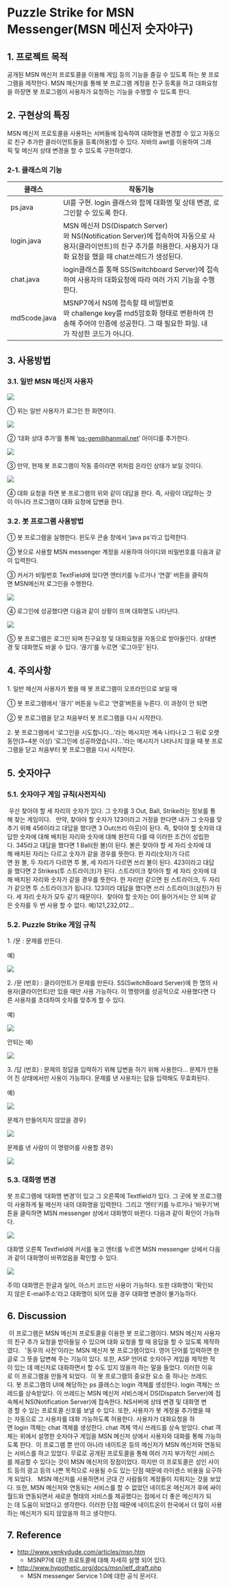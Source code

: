 # Puzzle Strike for MSN Messenger(MSN 메신저 숫자야구)

## 1. 프로젝트 목적

공개된 MSN 메신저 프로토콜을 이용해 게임 등의 기능을 즐길 수 있도록 하는 봇 프로그램을 제작한다. MSN 메신저를 통해 봇 프로그램 계정을 친구 등록을 하고 대화요청을 하장면 봇 프로그램이 사용자가 요청하는 기능을 수행할 수 있도록 한다.

## 2. 구현상의 특징

MSN 메신저 프로토콜을 사용하는 서버들에 접속하여 대화명을 변경할 수 있고 자동으로 친구 추가한 클라이언트들을 등록(허용)할 수 있다. 자바의 awt를 이용하여 그래픽 및 메신저 상태 변경을 할 수 있도록 구현하였다. 

### 2-1. 클래스의 기능

|클래스|작동기능|
|-|-|
|ps.java|UI를 구현. login 클래스와 함께 대화명 및 상태 변경, 로그인할 수 있도록 한다.|
|login.java|MSN 메신저 DS(Dispatch Server)와 NS(Notification Server)에 접속하여 자동으로 사용자(클라이언트)의 친구 추가를 허용한다. 사용자가 대화 요청을 했을 때 chat쓰레드가 생성된다.|
|chat.java|login클래스를 통해 SS(Switchboard Server)에 접속하여 사용자의 대화요청에 따라 여러 가지 기능을 수행한다.|
|md5code.java|MSNP7에서 NS에 접속할 때 비밀번호와 challenge key를 md5암호화 형태로 변환하여 전송해 주어야 인증에 성공한다. 그 때 필요한 파일. 내가 작성한 코드가 아니다.|

## 3. 사용방법

### 3.1. 일반 MSN 메신저 사용자

![](01.png)

① 위는 일반 사용자가 로그인 한 화면이다. 

![](02.png)

② ‘대화 상대 추가’를 통해 ‘ps-gem@hanmail.net’ 아이디를 추가한다.

![](03.png)

③ 만약, 현재 봇 프로그램이 작동 중이라면 위처럼 온라인 상태가 보일 것이다.

![](04.png)

④ 대화 요청을 하면 봇 프로그램의 위와 같이 대답을 한다. 즉, 사람이 대답하는 것이 아니라 프로그램이 대화 요청에 답변을 한다.

### 3.2. 봇 프로그램 사용방법
① 봇 프로그램을 실행한다. 윈도우 콘솔 창에서 ‘java ps'라고 입력한다.

② 봇으로 사용할 MSN messenger 계정을 사용하여 아이디와 비밀번호를 다음과 같이 입력한다.

③ 커서가 비밀번호 TextField에 있다면 엔터키를 누르거나 ‘연결’ 버튼을 클릭하면 MSN메신저 로그인을 수행한다.

![](05.png)

④ 로그인에 성공했다면 다음과 같이 상황이 뜨며 대화명도 나타난다.

![](06.png)

⑤ 봇 프로그램은 로그인 되며 친구요청 및 대화요청을 자동으로 받아들인다. 상태변경 및 대화명도 바꿀 수 있다. ‘끊기’를 누르면 ‘로그아웃’ 된다.

## 4. 주의사항

1. 일반 메신저 사용자가 봤을 때 봇 프로그램이 오프라인으로 보일 때

① 봇 프로그램에서 ‘끊기’ 버튼을 누르고 ‘연결’버튼을 누른다.
이 과정이 안 되면

② 봇 프로그램을 닫고 처음부터 봇 프로그램을 다시 시작한다. 

2. 봇 프로그램에서 ‘로그인을 시도합니다...’라는 메시지만 계속 나타나고 그 뒤로 오랫동안(3~4분 이상) ‘로그인에 성공하였습니다...’라는 메시지가 나타나지 않을 때
봇 프로그램을 닫고 처음부터 봇 프로그램을 다시 시작한다.

## 5. 숫자야구
### 5.1. 숫자야구 게임 규칙(사전지식)
 우선 찾아야 할 세 자리의 숫자가 있다. 그 숫자를 3 Out, Ball, Strike라는 정보를 통해 찾는 게임이다. 
 만약, 찾아야 할 숫자가 123이라고 가정을 한다면 내가 그 숫자를 맞추기 위해 456이라고 대답을 했다면 3 Out(쓰리 아웃)이 된다. 즉, 찾아야 할 숫자와 대답한 숫자에 대해 배치된 자리와 숫자에 대해 완전히 다를 때 이러한 조건이 성립한다. 345라고 대답을 했다면 1 Ball(원 볼)이 된다. 볼은 찾아야 할 세 자리 숫자에 대해 배치된 자리는 다르고 숫자가 같을 경우를 뜻한다. 한 자리(숫자)가 다르면 원 볼, 두 자리가 다르면 투 볼, 세 자리가 다르면 쓰리 볼이 된다. 423이라고 대답을 했다면 2 Strikes(투 스트라이크)가 된다. 스트라이크 찾아야 할 세 자리 숫자에 대해 배치된 자리와 숫자가 같을 경우를 뜻한다. 한 자리만 같으면 원 스트라이크, 두 자리가 같으면 투 스트라이크가 됩니다. 123이라 대답을 했다면 쓰리 스트라이크(삼진)가 된다. 세 자리 숫자가 모두 같기 때문이다.
 찾아야 할 숫자는 0이 들어가서는 안 되며 같은 숫자를 두 번 사용 할 수 없다.
예)121,232,012... 

### 5.2. Puzzle Strike 게임 규칙
1. /문 : 문제를 만든다.

예)

![](07.png)

2. /문 (번호) : 클라이언트가 문제를 만든다.
SS(SwitchBoard Server)에 한 명의 사용자(클라이언트)만 있을 때만 사용 가능하다.
이 명령어를 성공적으로 사용했다면 다른 사용자를 초대하여 숫자를 맞추게 할 수 있다.

예)

![](08.png)

안되는 예)

![](09.png)

3. /답 (번호) : 문제의 정답을 입력하기 위해 답변을 하기 위해 사용한다...
문제가 만들어 진 상태에서만 사용이 가능하다. 문제를 낸 사용자는 답을 입력해도 무효화된다.

예)

![](10.png)

문제가 만들어지지 않았을 경우)

![](11.png)

문제를 낸 사람이 이 명령어를 사용할 경우)

![](12.png)

### 5.3. 대화명 변경
봇 프로그램에 ‘대화명 변경’이 있고 그 오른쪽에 Textfield가 있다. 그 곳에 봇 프로그램이 사용하게 될 메신저 내의 대화명을 입력한다. 그리고 ‘엔터’키를 누르거나 ‘바꾸기’버튼을 클릭하면 MSN messenger 상에서 대화명이 바뀐다. 다음과 같이 확인이 가능하다.

![](13.png)

대화명 오른쪽 Textfield에 커서를 놓고 엔터를 누르면 MSN messenger 상에서 다음과 같이 대화명이 바뀌었음을 확인할 수 있다.

![](14.png)

주의) 대화명은 한글과 일어, 아스키 코드만 사용이 가능하다.
또한 대화명이 ‘확인되지 않은 E-mail주소’라고 대화명이 되어 있을 경우 대화명 변경이 불가능하다.

## 6. Discussion
 이 프로그램은 MSN 메신저 프로토콜을 이용한 봇 프로그램이다. MSN 메신저 사용자의 친구 추가 요청을 받아들일 수 있으며 대화 요청을 할 때 응답을 할 수 있도록 제작하였다.   '동우의 사전'이라는 MSN 메신저 봇 프로그램이었다. 영어 단어를 입력하면 한글로 그 뜻을 답변해 주는 기능이 있다. 또한, ASP 언어로 숫자야구 게임을 제작한 적이 있는 데 메신저로 대화하면서 할 수도 있지 않을까 하는 말을 들었다. 이러한 이유로 이 프로그램을 만들게 되었다.
 이 봇 프로그램의 중요한 요소 중 하나는 쓰레드다. 봇 프로그램의 UI에 해당하는 ps 클래스는 login 객체를 생성한다. login 객체는 쓰레드를 상속받았다. 이 쓰레드는 MSN 메신저 서비스에서 DS(Dispatch Server)에 접속해서 NS(Notification Server)에 접속한다. NS서버에 상태 변경 및 대화명 변경 할 수 있는 프로토콜 신호를 보낼 수 있다. 또한, 사용자가 봇 계정을 추가했을 때는 자동으로 그 사용자를 대화 가능하도록 허용한다. 사용자가 대화요청을 하면 login 객체는 chat 객체를 생성한다. chat 객체 역시 쓰레드를 상속 받았다. chat 객체는 위에서 설명한 숫자야구 게임을 MSN 메신저 상에서 사용자와 대화를 통해 가능하도록 한다.
 이 프로그램 뿐 만이 아니라 네이트온 등의 메신저가 MSN 메신저와 연동되는 서비스를 하고 있었다. 무료로 공개된 프로토콜을 통해 여러 가지 부가적인 서비스를 제공할 수 있다는 것이 MSN 메신저의 장점이었다. 하지만 이 프로토콜은 성인 사이트 등의 광고 등의 나쁜 목적으로 사용될 수도 있는 단점 때문에 라이센스 비용을 요구하게 되었다. 
 MSN 메신저를 사용하면서 군대 간 사람들의 계정들이 지워지는 것을 보았다. 또한, MSN 메신저와 연동되는 서비스를 할 수 없었던 네이트온 메신저가 후에 싸이월드와 연동되면서 새로운 형태의 서비스를 제공했다는 점에서 더 좋은 메신저가 되는 데 도움이 되었다고 생각한다. 이러한 단점 때문에 네이트온이 한국에서 더 많이 사용하는 메신저가 되지 않았을까 하고 생각한다. 

## 7. Reference
* http://www.venkydude.com/articles/msn.htm
  - MSNP7에 대한 프로토콜에 대해 자세히 설명 되어 있다.
* http://www.hypothetic.org/docs/msn/ietf_draft.php
  - MSN messenger Service 1.0에 대한 공식 문서다.
